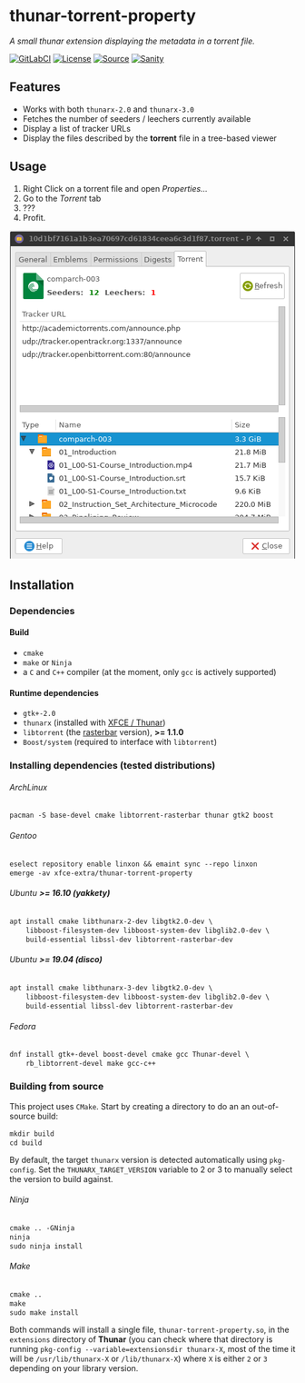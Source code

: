 # thunar-torrent-property

*A small thunar extension displaying the metadata in a torrent file.*

[![GitLabCI](https://img.shields.io/gitlab/pipeline/althonos/thunar-torrent-property?logo=GitLab&style=flat-square&maxAge=3600)](https://gitlab.com/althonos/thunar-torrent-property/commits/master)
[![License](https://img.shields.io/badge/license-GPLv3-blue.svg?logo=gnu&style=flat-square&maxAge=2678400)](https://choosealicense.com/licenses/gpl-3.0/)
[![Source](https://img.shields.io/badge/source-GitHub-303030.svg?logo=github&maxAge=2678400&style=flat-square)](https://github.com/althonos/thunar-torrent-property/)
[![Sanity](https://img.shields.io/codacy/grade/9172fcaad5724418b72ace8b31ba5874?logo=codacy&style=flat-square)](https://www.codacy.com/app/althonos/thunar-torrent-property)

## Features

* Works with both `thunarx-2.0` and `thunarx-3.0`
* Fetches the number of seeders / leechers currently available
* Display a list of tracker URLs
* Display the files described by the **torrent** file in a
  tree-based viewer

## Usage

1. Right Click on a torrent file and open *Properties...*
2. Go to the *Torrent* tab
3. ???
4. Profit.

![Torrent property page](/static/showcase.png)

## Installation

### Dependencies

#### Build

* `cmake`
* `make` or `Ninja`
* a `C` and `C++` compiler (at the moment, only `gcc` is actively supported)


#### Runtime dependencies

* `gtk+-2.0`
* `thunarx` (installed with [XFCE / Thunar](http://docs.xfce.org/xfce/thunar/start))
* `libtorrent` (the [rasterbar](http://www.libtorrent.org/) version), **>= 1.1.0**
* `Boost/system` (required to interface with `libtorrent`)


### Installing dependencies (tested distributions)

###### ArchLinux

```
pacman -S base-devel cmake libtorrent-rasterbar thunar gtk2 boost
```

###### Gentoo

```
eselect repository enable linxon && emaint sync --repo linxon
emerge -av xfce-extra/thunar-torrent-property
```

###### Ubuntu **>= 16.10 (yakkety)**

```
apt install cmake libthunarx-2-dev libgtk2.0-dev \
    libboost-filesystem-dev libboost-system-dev libglib2.0-dev \
    build-essential libssl-dev libtorrent-rasterbar-dev
```

###### Ubuntu **>= 19.04 (disco)**
```
apt install cmake libthunarx-3-dev libgtk2.0-dev \
    libboost-filesystem-dev libboost-system-dev libglib2.0-dev \
    build-essential libssl-dev libtorrent-rasterbar-dev
```

###### Fedora

```
dnf install gtk+-devel boost-devel cmake gcc Thunar-devel \
    rb_libtorrent-devel make gcc-c++
```


### Building from source

This project uses `CMake`. Start by creating a directory to do an
an out-of-source build:
```
mkdir build
cd build
```

By default, the target `thunarx` version is detected automatically
using `pkg-config`. Set the `THUNARX_TARGET_VERSION` variable to
2 or 3 to manually select the version to build against.


###### Ninja

```
cmake .. -GNinja
ninja
sudo ninja install
```

###### Make
```
cmake ..
make
sudo make install
```


Both commands will install a single file, `thunar-torrent-property.so`,
in the `extensions` directory of **Thunar** (you can check where that
directory is running `pkg-config --variable=extensionsdir thunarx-X`,
most of the time it will be `/usr/lib/thunarx-X` or `/lib/thunarx-X`)
where `X` is either `2` or `3` depending on your library version.
